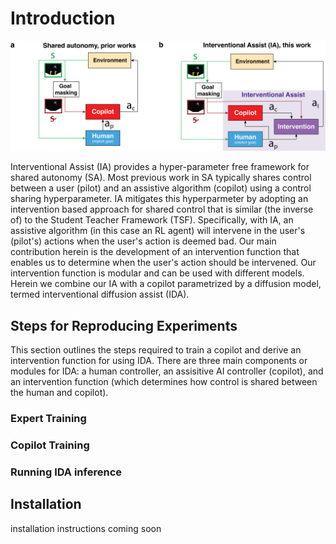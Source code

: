 # Introduction

![IDA Overview](imgs/IDA_high_level.png )


Interventional Assist (IA) provides a hyper-parameter free framework for shared autonomy (SA). 
Most previous work in SA typically shares control between a user (pilot) and an assistive algorithm (copilot) using a control sharing hyperparameter.
IA mitigates this hyperparmeter by adopting an intervention based approach for shared control that is similar (the inverse of) to the Student Teacher Framework (TSF).
Specifically, with IA, an assistive algorithm (in this case an RL agent) will intervene in the user's (pilot's) actions when the user's action is deemed bad. 
Our main contribution herein is the development of an intervention function that enables us to determine when the user's action should be intervened.
Our intervention function is modular and can be used with different models.
Herein we combine our IA with a copilot parametrized by a diffusion model, termed interventional diffusion assist (IDA).


## Steps for Reproducing Experiments
This section outlines the steps required to train a copilot and derive an intervention function for using IDA. There are three main components or modules for IDA: a human controller, an assisitive AI controller (copilot), and an intervention function (which determines how control is shared between the human and copilot).

### Expert Training
### Copilot Training
### Running IDA inference


## Installation
installation instructions coming soon